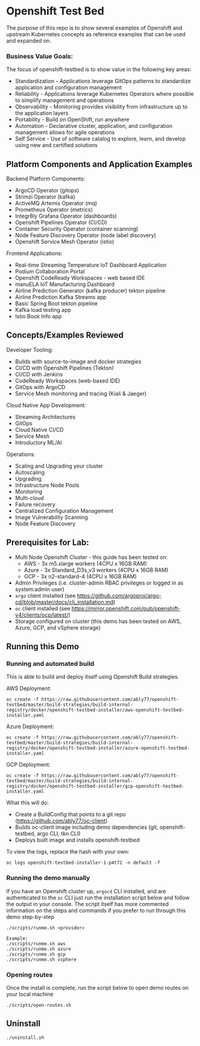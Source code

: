 # Openshift Test Bed
The purpose of this repo is to show several examples of Openshift and upstream Kubernetes concepts as reference examples that can be used and expanded on.

### Business Value Goals:
The focus of openshift-testbed is to show value in the following key areas:
- Standardization - Applications leverage GitOps patterns to standardize application and configuration management
- Reliability - Applications leverage Kubernetes Operators where possible to simplify management and operations
- Observability - Monitoring provides visibility from infrastructure up to the application layers
- Portability - Build on OpenShift, run anywhere
- Automation - Declarative cluster, application, and configuration management allows for agile operations
- Self Service - Use of software catalog to explore, learn, and develop using new and certified solutions

## Platform Components and Application Examples

Backend Platform Components:
- ArgoCD Operator (gitops)
- Strimzi Operator (kafka)
- ActiveMQ Artemis Operator (mq)
- Prometheus Operator (metrics)
- Integr8ly Grafana Operator (dashboards)
- Openshift Pipelines Operator (CI/CD)
- Container Security Operator (container scanning)
- Node Feature Discovery Operator (node label discovery)
- Openshift Service Mesh Operator (istio)


Frontend Applications:
- Real-time Streaming Temperature IoT Dashboard Application
- Podium Collaboration Portal
- Openshift CodeReady Workspaces - web based IDE
- manuELA IoT Manufacturing Dashboard
- Airline Prediction Generator (kafka producer) tekton pipeline
- Airline Prediction Kafka Streams app
- Basic Spring Boot tekton pipeline
- Kafka load testing app
- Istio Book Info app

## Concepts/Examples Reviewed

Developer Tooling:
- Builds with source-to-image and docker strategies
- CI/CD with Openshift Pipelines (Tekton)
- CI/CD with Jenkins
- CodeReady Workspaces (web-based IDE)
- GitOps with ArgoCD
- Service Mesh monitoring and tracing (Kiali & Jaeger)

Cloud Native App Development:
- Streaming Architectures
- GitOps
- Cloud Native CI/CD
- Service Mesh
- Introductory ML/AI

Operations:
- Scaling and Upgrading your cluster
- Autoscaling
- Upgrading
- Infrastructure Node Pools
- Monitoring
- Multi-cloud
- Failure recovery
- Centralized Configuration Management
- Image Vulnerability Scanning
- Node Feature Discovery

## Prerequisites for Lab:
- Multi Node Openshift Cluster - this guide has been tested on:
     - AWS - 3x m5.xlarge workers (4CPU x 16GB RAM)
     - Azure - 3x Standard_D3s_v3 workers (4CPU x 16GB RAM)
     - GCP - 3x n2-standard-4 (4CPU x 16GB RAM)
- Admin Privileges (i.e. cluster-admin RBAC privileges or logged in as system:admin user)
- `argo` client installed (see https://github.com/argoproj/argo-cd/blob/master/docs/cli_installation.md)
- `oc` client installed (see https://mirror.openshift.com/pub/openshift-v4/clients/ocp/latest/)
- Storage configured on cluster (this demo has been tested on AWS, Azure, GCP, and vSphere storage)

## Running this Demo

### Running and automated build
This is able to build and deploy itself using Openshift Build strategies.

AWS Deployment:
```
oc create -f https://raw.githubusercontent.com/ably77/openshift-testbed/master/build-strategies/build-internal-registry/docker/openshift-testbed-installer/aws-openshift-testbed-installer.yaml
```

Azure Deployment:
```
oc create -f https://raw.githubusercontent.com/ably77/openshift-testbed/master/build-strategies/build-internal-registry/docker/openshift-testbed-installer/azure-openshift-testbed-installer.yaml
```

GCP Deployment:
```
oc create -f https://raw.githubusercontent.com/ably77/openshift-testbed/master/build-strategies/build-internal-registry/docker/openshift-testbed-installer/gcp-openshift-testbed-installer.yaml
```

What this will do:
- Create a BuildConfig that points to a git repo (https://github.com/ably77/oc-client)
- Builds oc-client image including demo dependencies (git, openshift-testbed, argo CLI, tkn CLI)
- Deploys built image and installs openshift-testbed

To view the logs, replace the hash with your own:
```
oc logs openshift-testbed-installer-1-p4t72 -n default -f
```

### Running the demo manually
If you have an Openshift cluster up, `argocd` CLI installed, and are authenticated to the `oc` CLI just run the installation script below and follow the output in your console. The script itself has more commented information on the steps and commands if you prefer to run through this demo step-by-step
```
./scripts/runme.sh <provider>

Example:
./scripts/runme.sh aws
./scripts/runme.sh azure
./scripts/runme.sh gcp
./scripts/runme.sh vsphere
```

### Opening routes
Once the install is complete, run the script below to open demo routes on your local machine
```
./scripts/open-routes.sh
```

## Uninstall
```
./uninstall.sh
```
